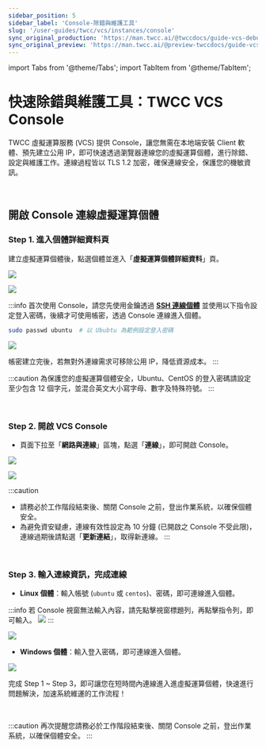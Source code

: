 ```yaml
---
sidebar_position: 5
sidebar_label: 'Console-除錯與維護工具'
slug: '/user-guides/twcc/vcs/instances/console'
sync_original_production: 'https://man.twcc.ai/@twccdocs/guide-vcs-debug-tool-console-zh' 
sync_original_preview: 'https://man.twcc.ai/@preview-twccdocs/guide-vcs-debug-tool-console-zh' 
---
```


import Tabs from '@theme/Tabs';
import TabItem from '@theme/TabItem';

# 快速除錯與維護工具：TWCC VCS Console

TWCC 虛擬運算服務 (VCS) 提供 Console，讓您無需在本地端安裝 Client 軟體、預先建立公用 IP，即可快速透過瀏覽器連線您的虛擬運算個體，進行除錯、設定與維護工作。連線過程皆以 TLS 1.2 加密，確保連線安全，保護您的機敏資訊。

<br/>

## 開啟 Console 連線虛擬運算個體

### Step 1. 進入個體詳細資料頁

建立虛擬運算個體後，點選個體並進入「**虛擬運算個體詳細資料**」頁。

![](https://cos.twcc.ai/SYS-MANUAL/uploads/upload_37df4073ab3ab26c8eaadc791e4dc73a.png)

![](https://cos.twcc.ai/SYS-MANUAL/uploads/upload_536acdd31b059748dd7befc1f6f62dac.png)

:::info
首次使用 Console，請您先使用金鑰透過 **[<ins>SSH 連線個體</ins>](/docs/user-guides/twcc/vcs/connect-to-linux-instance)** 並使用以下指令設定登入密碼，後續才可使用帳密，透過 Console 連線進入個體。


```bash
sudo passwd ubuntu  # 以 Ububtu 為範例設定登入密碼
```

![](https://cos.twcc.ai/SYS-MANUAL/uploads/upload_a8dc2923f95519849ab536fc51f9a3e7.png)

帳密建立完後，若無對外連線需求可移除公用 IP，降低資源成本。
:::

:::caution
為保護您的虛擬運算個體安全，Ubuntu、CentOS 的登入密碼請設定至少包含 12 個字元，並混合英文大小寫字母、數字及特殊符號。
:::

<br/>


### Step 2. 開啟 VCS Console

- 頁面下拉至「**網路與連線**」區塊，點選「**連線**」，即可開啟 Console。

![](https://cos.twcc.ai/SYS-MANUAL/uploads/upload_fe847f6778f1f07596398fb7a49539fc.png)


![](https://cos.twcc.ai/SYS-MANUAL/uploads/upload_295728cc363de313ba4fdd476a2d03d8.png)




:::caution
- 請務必於工作階段結束後、關閉 Console 之前，登出作業系統，以確保個體安全。
- 為避免資安疑慮，連線有效性設定為 10 分鐘 (已開啟之 Console 不受此限)，連線過期後請點選「**更新連結**」，取得新連線。
:::

<br/>


### Step 3. 輸入連線資訊，完成連線

- **Linux 個體**：輸入帳號 (`ubuntu` 或 `centos`)、密碼，即可連線進入個體。
 
:::info
若 Console 視窗無法輸入內容，請先點擊視窗標題列，再點擊指令列，即可輸入。
![](https://cos.twcc.ai/SYS-MANUAL/uploads/upload_ad36eed070250abf714112818f6bcea0.gif)
:::

![](https://cos.twcc.ai/SYS-MANUAL/uploads/upload_8522546062af0abbc44e3a9aa49caf90.png)



- **Windows 個體**：輸入登入密碼，即可連線進入個體。

![](https://cos.twcc.ai/SYS-MANUAL/uploads/upload_d89ac98795067d2f8228480c0f689a21.png)



完成 Step 1 ~ Step 3，即可讓您在短時間內連線進入進虛擬運算個體，快速進行問題解決，加速系統維運的工作流程！

<br/>


:::caution
再次提醒您請務必於工作階段結束後、關閉 Console 之前，登出作業系統，以確保個體安全。
:::
